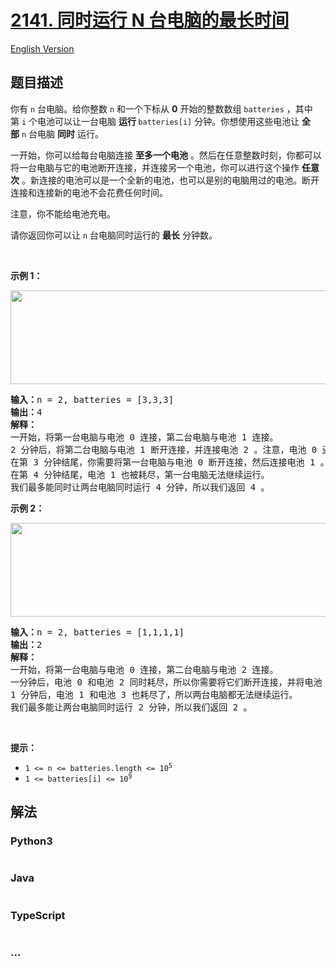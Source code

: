 # [2141. 同时运行 N 台电脑的最长时间](https://leetcode.cn/problems/maximum-running-time-of-n-computers)

[English Version](/solution/2100-2199/2141.Maximum%20Running%20Time%20of%20N%20Computers/README_EN.md)

## 题目描述

<!-- 这里写题目描述 -->

<p>你有&nbsp;<code>n</code>&nbsp;台电脑。给你整数&nbsp;<code>n</code>&nbsp;和一个下标从 <strong>0</strong>&nbsp;开始的整数数组&nbsp;<code>batteries</code>&nbsp;，其中第&nbsp;<code>i</code>&nbsp;个电池可以让一台电脑 <strong>运行&nbsp;</strong><code>batteries[i]</code>&nbsp;分钟。你想使用这些电池让&nbsp;<strong>全部</strong>&nbsp;<code>n</code>&nbsp;台电脑 <b>同时</b>&nbsp;运行。</p>

<p>一开始，你可以给每台电脑连接 <strong>至多一个电池</strong>&nbsp;。然后在任意整数时刻，你都可以将一台电脑与它的电池断开连接，并连接另一个电池，你可以进行这个操作 <strong>任意次</strong>&nbsp;。新连接的电池可以是一个全新的电池，也可以是别的电脑用过的电池。断开连接和连接新的电池不会花费任何时间。</p>

<p>注意，你不能给电池充电。</p>

<p>请你返回你可以让 <code>n</code>&nbsp;台电脑同时运行的 <strong>最长</strong>&nbsp;分钟数。</p>

<p>&nbsp;</p>

<p><strong>示例 1：</strong></p>

<p><img alt="" src="https://fastly.jsdelivr.net/gh/doocs/leetcode@main/solution/2100-2199/2141.Maximum%20Running%20Time%20of%20N%20Computers/images/example1-fit.png" style="width: 762px; height: 150px;"></p>

<pre><b>输入：</b>n = 2, batteries = [3,3,3]
<b>输出：</b>4
<b>解释：</b>
一开始，将第一台电脑与电池 0 连接，第二台电脑与电池 1 连接。
2 分钟后，将第二台电脑与电池 1 断开连接，并连接电池 2 。注意，电池 0 还可以供电 1 分钟。
在第 3 分钟结尾，你需要将第一台电脑与电池 0 断开连接，然后连接电池 1 。
在第 4 分钟结尾，电池 1 也被耗尽，第一台电脑无法继续运行。
我们最多能同时让两台电脑同时运行 4 分钟，所以我们返回 4 。
</pre>

<p><strong>示例 2：</strong></p>

<p><img alt="" src="https://fastly.jsdelivr.net/gh/doocs/leetcode@main/solution/2100-2199/2141.Maximum%20Running%20Time%20of%20N%20Computers/images/example2.png" style="width: 629px; height: 150px;"></p>

<pre><b>输入：</b>n = 2, batteries = [1,1,1,1]
<b>输出：</b>2
<b>解释：</b>
一开始，将第一台电脑与电池 0 连接，第二台电脑与电池 2 连接。
一分钟后，电池 0 和电池 2 同时耗尽，所以你需要将它们断开连接，并将电池 1 和第一台电脑连接，电池 3 和第二台电脑连接。
1 分钟后，电池 1 和电池 3 也耗尽了，所以两台电脑都无法继续运行。
我们最多能让两台电脑同时运行 2 分钟，所以我们返回 2 。
</pre>

<p>&nbsp;</p>

<p><strong>提示：</strong></p>

<ul>
	<li><code>1 &lt;= n &lt;= batteries.length &lt;= 10<sup>5</sup></code></li>
	<li><code>1 &lt;= batteries[i] &lt;= 10<sup>9</sup></code></li>
</ul>

## 解法

<!-- 这里可写通用的实现逻辑 -->

<!-- tabs:start -->

### **Python3**

<!-- 这里可写当前语言的特殊实现逻辑 -->

```python

```

### **Java**

<!-- 这里可写当前语言的特殊实现逻辑 -->

```java

```

### **TypeScript**

<!-- 这里可写当前语言的特殊实现逻辑 -->

```ts

```

### **...**

```

```

<!-- tabs:end -->
